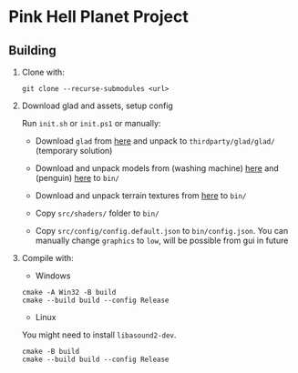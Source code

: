 # Pink Hell Planet Project

## Building

1. Clone with:

   ```
   git clone --recurse-submodules <url>
   ```

2. Download glad and assets, setup config

   Run `init.sh` or `init.ps1` or manually:

   * Download `glad` from [here](https://onedrive.live.com/download?cid=F7B2E5ED214ED032&resid=F7B2E5ED214ED032%214910&authkey=ANa6TuYeKnGai4A)
     and unpack to `thirdparty/glad/glad/` (temporary solution)

   * Download and unpack models from (washing machine) [here](https://drive.google.com/file/d/1Iqd9X8vdOz4EeJjR4xL109-a1jnuhWYn)
    and (penguin) [here](https://onedrive.live.com/download?cid=F7B2E5ED214ED032&resid=F7B2E5ED214ED032%214909&authkey=ADt8ZYAVrLtcSyY)
    to `bin/`

   * Download and unpack terrain textures from [here](https://onedrive.live.com/download?cid=F7B2E5ED214ED032&resid=F7B2E5ED214ED032%214929&authkey=AMzTuQnU0EVMqOo) to `bin/`

   * Copy `src/shaders/` folder to `bin/`

   * Copy `src/config/config.default.json` to `bin/config.json`. You can manually change `graphics` to `low`, will be possible from gui in future

3. Compile with:

   - Windows

   ```
   cmake -A Win32 -B build
   cmake --build build --config Release
   ```

   - Linux

   You might need to install `libasound2-dev`.

   ```
   cmake -B build
   cmake --build build --config Release
   ```
